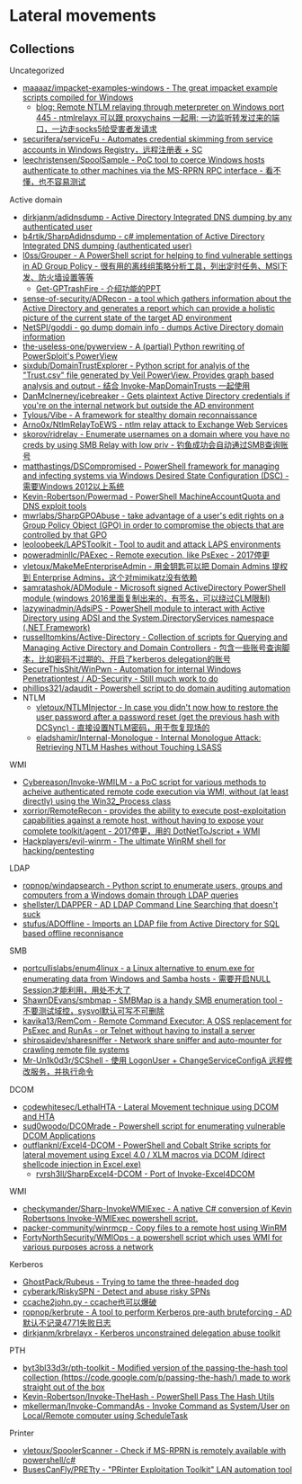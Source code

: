 # Lateral movements

## Collections

Uncategorized

* [maaaaz/impacket-examples-windows - The great impacket example scripts compiled for Windows](https://github.com/maaaaz/impacket-examples-windows)
  * [blog: Remote NTLM relaying through meterpreter on Windows port 445 - ntmlrelayx 可以跟 proxychains 一起用: 一边监听转发过来的端口，一边走socks5给受害者发请求](https://diablohorn.com/2018/08/25/remote-ntlm-relaying-through-meterpreter-on-windows-port-445/)
* [securifera/serviceFu - Automates credential skimming from service accounts in Windows Registry，远程注册表 + SC](https://github.com/securifera/serviceFu)
* [leechristensen/SpoolSample - PoC tool to coerce Windows hosts authenticate to other machines via the MS-RPRN RPC interface - 看不懂，也不容易测试](https://github.com/leechristensen/SpoolSample)

Active domain

* [dirkjanm/adidnsdump - Active Directory Integrated DNS dumping by any authenticated user](https://github.com/dirkjanm/adidnsdump)
* [b4rtik/SharpAdidnsdump - c# implementation of Active Directory Integrated DNS dumping (authenticated user)](https://github.com/b4rtik/SharpAdidnsdump)
* [l0ss/Grouper - A PowerShell script for helping to find vulnerable settings in AD Group Policy - 很有用的离线组策略分析工具，列出定时任务、MSI下发、防火墙设置等等](https://github.com/l0ss/Grouper)
  * [Get-GPTrashFire - 介绍功能的PPT](https://github.com/l0ss/Get-GPTrashfire/blob/master/Get-GPTrashFire.pdf)
* [sense-of-security/ADRecon - a tool which gathers information about the Active Directory and generates a report which can provide a holistic picture of the current state of the target AD environment](https://github.com/sense-of-security/ADRecon)
* [NetSPI/goddi - go dump domain info - dumps Active Directory domain information](https://github.com/NetSPI/goddi)
* [the-useless-one/pywerview - A (partial) Python rewriting of PowerSploit's PowerView](https://github.com/the-useless-one/pywerview)
* [sixdub/DomainTrustExplorer - Python script for analyis of the "Trust.csv" file generated by Veil PowerView. Provides graph based analysis and output - 结合 Invoke-MapDomainTrusts 一起使用](https://github.com/sixdub/DomainTrustExplorer)
* [DanMcInerney/icebreaker - Gets plaintext Active Directory credentials if you're on the internal network but outside the AD environment](https://github.com/DanMcInerney/icebreaker)
* [Tylous/Vibe - A framework for stealthy domain reconnaissance](https://github.com/Tylous/Vibe)
* [Arno0x/NtlmRelayToEWS - ntlm relay attack to Exchange Web Services](https://github.com/Arno0x/NtlmRelayToEWS)
* [skorov/ridrelay - Enumerate usernames on a domain where you have no creds by using SMB Relay with low priv - 钓鱼成功会自动通过SMB查询账号](https://github.com/skorov/ridrelay)
* [matthastings/DSCompromised - PowerShell framework for managing and infecting systems via Windows Desired State Configuration (DSC) - 需要Windows 2012以上系统](https://github.com/matthastings/DSCompromised)
* [Kevin-Robertson/Powermad - PowerShell MachineAccountQuota and DNS exploit tools](https://github.com/Kevin-Robertson/Powermad)
* [mwrlabs/SharpGPOAbuse - take advantage of a user's edit rights on a Group Policy Object (GPO) in order to compromise the objects that are controlled by that GPO](https://github.com/mwrlabs/SharpGPOAbuse)
* [leoloobeek/LAPSToolkit - Tool to audit and attack LAPS environments](https://github.com/leoloobeek/LAPSToolkit)
* [poweradminllc/PAExec - Remote execution, like PsExec - 2017停更](https://github.com/poweradminllc/PAExec)
* [vletoux/MakeMeEnterpriseAdmin - 用金钥匙可以把 Domain Admins 提权到 Enterprise Admins，这个对mimikatz没有依赖](https://github.com/vletoux/MakeMeEnterpriseAdmin)
* [samratashok/ADModule - Microsoft signed ActiveDirectory PowerShell module (windows 2016里面复制出来的，有签名，可以绕过CLM限制)](https://github.com/samratashok/ADModule)
* [lazywinadmin/AdsiPS - PowerShell module to interact with Active Directory using ADSI and the System.DirectoryServices namespace (.NET Framework)](https://github.com/lazywinadmin/AdsiPS)
* [russelltomkins/Active-Directory - Collection of scripts for Querying and Managing Active Directory and Domain Controllers - 包含一些账号查询脚本，比如密码不过期的、开启了kerberos delegation的账号](https://github.com/russelltomkins/Active-Directory)
* [SecureThisShit/WinPwn - Automation for internal Windows Penetrationtest / AD-Security - Still much work to do](https://github.com/SecureThisShit/WinPwn)
* [phillips321/adaudit - Powershell script to do domain auditing automation](https://github.com/phillips321/adaudit)
* NTLM
  * [vletoux/NTLMInjector - In case you didn't now how to restore the user password after a password reset (get the previous hash with DCSync) - 直接设置NTLM密码，用于恢复现场的](https://github.com/vletoux/NTLMInjector)
  * [eladshamir/Internal-Monologue - Internal Monologue Attack: Retrieving NTLM Hashes without Touching LSASS](https://github.com/eladshamir/Internal-Monologue)

WMI

* [Cybereason/Invoke-WMILM - a PoC script for various methods to acheive authenticated remote code execution via WMI, without (at least directly) using the Win32_Process class](https://github.com/Cybereason/Invoke-WMILM)
* [xorrior/RemoteRecon - provides the ability to execute post-exploitation capabilities against a remote host, without having to expose your complete toolkit/agent - 2017停更，用的 DotNetToJscript + WMI](https://github.com/xorrior/RemoteRecon)
* [Hackplayers/evil-winrm - The ultimate WinRM shell for hacking/pentesting](https://github.com/Hackplayers/evil-winrm)

LDAP

* [ropnop/windapsearch - Python script to enumerate users, groups and computers from a Windows domain through LDAP queries](https://github.com/ropnop/windapsearch)
* [shellster/LDAPPER - AD LDAP Command Line Searching that doesn't suck](https://github.com/shellster/LDAPPER)
* [stufus/ADOffline - Imports an LDAP file from Active Directory for SQL based offline reconnisance](https://github.com/stufus/ADOffline)

SMB

* [portcullislabs/enum4linux - a Linux alternative to enum.exe for enumerating data from Windows and Samba hosts - 需要开启NULL Session才能利用，用处不大了](https://github.com/portcullislabs/enum4linux)
* [ShawnDEvans/smbmap - SMBMap is a handy SMB enumeration tool - 不要测试域控，sysvol默认可写不可删除](https://github.com/ShawnDEvans/smbmap)
* [kavika13/RemCom - Remote Command Executor: A OSS replacement for PsExec and RunAs - or Telnet without having to install a server](https://github.com/kavika13/RemCom)
* [shirosaidev/sharesniffer - Network share sniffer and auto-mounter for crawling remote file systems](https://github.com/shirosaidev/sharesniffer)
* [Mr-Un1k0d3r/SCShell - 使用 LogonUser + ChangeServiceConfigA 远程修改服务，并执行命令](https://github.com/Mr-Un1k0d3r/SCShell)

DCOM

* [codewhitesec/LethalHTA - Lateral Movement technique using DCOM and HTA](https://github.com/codewhitesec/LethalHTA)
* [sud0woodo/DCOMrade - Powershell script for enumerating vulnerable DCOM Applications](https://github.com/sud0woodo/DCOMrade)
* [outflanknl/Excel4-DCOM - PowerShell and Cobalt Strike scripts for lateral movement using Excel 4.0 / XLM macros via DCOM (direct shellcode injection in Excel.exe)](https://github.com/outflanknl/Excel4-DCOM)
  * [rvrsh3ll/SharpExcel4-DCOM - Port of Invoke-Excel4DCOM](https://github.com/rvrsh3ll/SharpExcel4-DCOM)

WMI

* [checkymander/Sharp-InvokeWMIExec - A native C# conversion of Kevin Robertsons Invoke-WMIExec powershell script.](https://github.com/checkymander/Sharp-InvokeWMIExec/)
* [packer-community/winrmcp - Copy files to a remote host using WinRM](https://github.com/packer-community/winrmcp)
* [FortyNorthSecurity/WMIOps - a powershell script which uses WMI for various purposes across a network](https://github.com/FortyNorthSecurity/WMIOps)

Kerberos
* [GhostPack/Rubeus - Trying to tame the three-headed dog](https://github.com/GhostPack/Rubeus/)
* [cyberark/RiskySPN - Detect and abuse risky SPNs](https://github.com/cyberark/RiskySPN)
* [ccache2john.py - ccache也可以爆破](https://github.com/magnumripper/JohnTheRipper/blob/bleeding-jumbo/run/ccache2john.py)
* [ropnop/kerbrute - A tool to perform Kerberos pre-auth bruteforcing - AD默认不记录4771失败日志](https://github.com/ropnop/kerbrute)
* [dirkjanm/krbrelayx - Kerberos unconstrained delegation abuse toolkit](https://github.com/dirkjanm/krbrelayx)

PTH
 
* [byt3bl33d3r/pth-toolkit - Modified version of the passing-the-hash tool collection (https://code.google.com/p/passing-the-hash/) made to work straight out of the box](https://github.com/byt3bl33d3r/pth-toolkit)
* [Kevin-Robertson/Invoke-TheHash - PowerShell Pass The Hash Utils](https://github.com/Kevin-Robertson/Invoke-TheHash)
* [mkellerman/Invoke-CommandAs - Invoke Command as System/User on Local/Remote computer using ScheduleTask](https://github.com/mkellerman/Invoke-CommandAs)

Printer

* [vletoux/SpoolerScanner - Check if MS-RPRN is remotely available with powershell/c#](https://github.com/vletoux/SpoolerScanner)
* [BusesCanFly/PRETty - "PRinter Exploitation Toolkit" LAN automation tool](https://github.com/BusesCanFly/PRETty)

